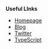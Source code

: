 
**Useful LInks**
* [Homepage](http://code.visualstudio.com)
* [Blog](http://blogs.msdn.com/b/vscode/)
* [Twitter](https://twitter.com/code)
* [TypeScript](https://github.com/Microsoft/typescript)
